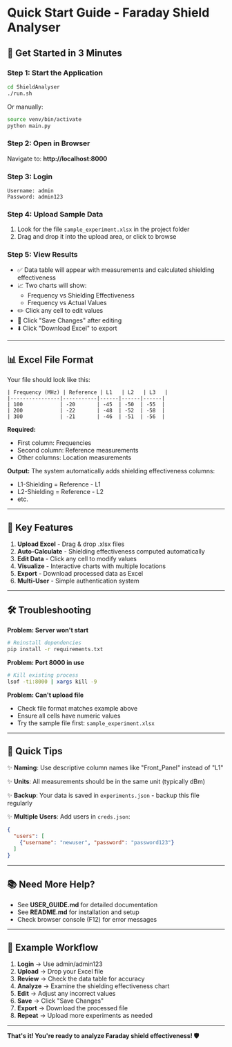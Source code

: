 # Quick Start Guide - Faraday Shield Analyser

## 🚀 Get Started in 3 Minutes

### Step 1: Start the Application

```bash
cd ShieldAnalyser
./run.sh
```

Or manually:
```bash
source venv/bin/activate
python main.py
```

### Step 2: Open in Browser

Navigate to: **http://localhost:8000**

### Step 3: Login

```
Username: admin
Password: admin123
```

### Step 4: Upload Sample Data

1. Look for the file `sample_experiment.xlsx` in the project folder
2. Drag and drop it into the upload area, or click to browse

### Step 5: View Results

- ✅ Data table will appear with measurements and calculated shielding effectiveness
- 📈 Two charts will show:
  - Frequency vs Shielding Effectiveness
  - Frequency vs Actual Values
- ✏️ Click any cell to edit values
- 💾 Click "Save Changes" after editing
- ⬇️ Click "Download Excel" to export

---

## 📊 Excel File Format

Your file should look like this:

```
| Frequency (MHz) | Reference | L1   | L2   | L3   |
|----------------|-----------|------|------|------|
| 100            | -20       | -45  | -50  | -55  |
| 200            | -22       | -48  | -52  | -58  |
| 300            | -21       | -46  | -51  | -56  |
```

**Required:**
- First column: Frequencies
- Second column: Reference measurements
- Other columns: Location measurements

**Output:**
The system automatically adds shielding effectiveness columns:
- L1-Shielding = Reference - L1
- L2-Shielding = Reference - L2
- etc.

---

## 🔑 Key Features

1. **Upload Excel** - Drag & drop .xlsx files
2. **Auto-Calculate** - Shielding effectiveness computed automatically
3. **Edit Data** - Click any cell to modify values
4. **Visualize** - Interactive charts with multiple locations
5. **Export** - Download processed data as Excel
6. **Multi-User** - Simple authentication system

---

## 🛠️ Troubleshooting

**Problem: Server won't start**
```bash
# Reinstall dependencies
pip install -r requirements.txt
```

**Problem: Port 8000 in use**
```bash
# Kill existing process
lsof -ti:8000 | xargs kill -9
```

**Problem: Can't upload file**
- Check file format matches example above
- Ensure all cells have numeric values
- Try the sample file first: `sample_experiment.xlsx`

---

## 📝 Quick Tips

✨ **Naming**: Use descriptive column names like "Front_Panel" instead of "L1"

✨ **Units**: All measurements should be in the same unit (typically dBm)

✨ **Backup**: Your data is saved in `experiments.json` - backup this file regularly

✨ **Multiple Users**: Add users in `creds.json`:
```json
{
  "users": [
    {"username": "newuser", "password": "password123"}
  ]
}
```

---

## 📚 Need More Help?

- See **USER_GUIDE.md** for detailed documentation
- See **README.md** for installation and setup
- Check browser console (F12) for error messages

---

## 🎯 Example Workflow

1. **Login** → Use admin/admin123
2. **Upload** → Drop your Excel file
3. **Review** → Check the data table for accuracy
4. **Analyze** → Examine the shielding effectiveness chart
5. **Edit** → Adjust any incorrect values
6. **Save** → Click "Save Changes"
7. **Export** → Download the processed file
8. **Repeat** → Upload more experiments as needed

---

**That's it! You're ready to analyze Faraday shield effectiveness! 🛡️**

